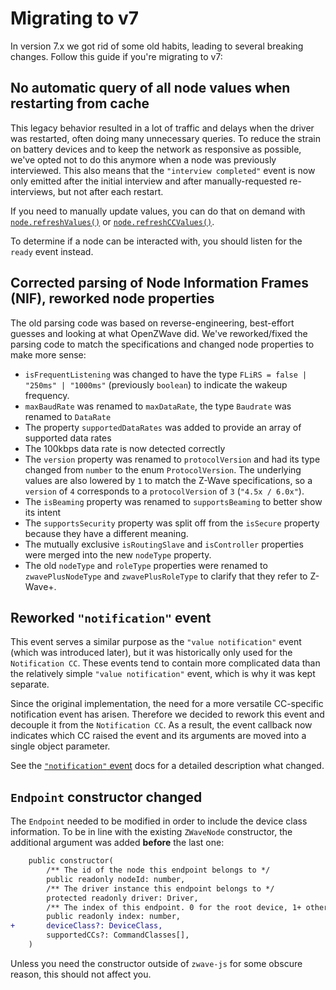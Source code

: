 # Migrating to v7

In version 7.x we got rid of some old habits, leading to several breaking changes. Follow this guide if you're migrating to v7:

## No automatic query of all node values when restarting from cache

This legacy behavior resulted in a lot of traffic and delays when the driver was restarted, often doing many unnecessary queries. To reduce the strain on battery devices and to keep the network as responsive as possible, we've opted not to do this anymore when a node was previously interviewed. This also means that the `"interview completed"` event is now only emitted after the initial interview and after manually-requested re-interviews, but not after each restart.

If you need to manually update values, you can do that on demand with [`node.refreshValues()`](api/node.md#refreshValues) or [`node.refreshCCValues()`](api/node.md#refreshCCValues).

To determine if a node can be interacted with, you should listen for the `ready` event instead.

## Corrected parsing of Node Information Frames (NIF), reworked node properties

The old parsing code was based on reverse-engineering, best-effort guesses and looking at what OpenZWave did. We've reworked/fixed the parsing code to match the specifications and changed node properties to make more sense:

-   `isFrequentListening` was changed to have the type `FLiRS = false | "250ms" | "1000ms"` (previously `boolean`) to indicate the wakeup frequency.
-   `maxBaudRate` was renamed to `maxDataRate`, the type `Baudrate` was renamed to `DataRate`
-   The property `supportedDataRates` was added to provide an array of supported data rates
-   The 100kbps data rate is now detected correctly
-   The `version` property was renamed to `protocolVersion` and had its type changed from `number` to the enum `ProtocolVersion`. The underlying values are also lowered by `1` to match the Z-Wave specifications, so a `version` of `4` corresponds to a `protocolVersion` of `3` (`"4.5x / 6.0x"`).
-   The `isBeaming` property was renamed to `supportsBeaming` to better show its intent
-   The `supportsSecurity` property was split off from the `isSecure` property because they have a different meaning.
-   The mutually exclusive `isRoutingSlave` and `isController` properties were merged into the new `nodeType` property.
-   The old `nodeType` and `roleType` properties were renamed to `zwavePlusNodeType` and `zwavePlusRoleType` to clarify that they refer to Z-Wave+.

## Reworked `"notification"` event

This event serves a similar purpose as the `"value notification"` event (which was introduced later), but it was historically only used for the `Notification CC`. These events tend to contain more complicated data than the relatively simple `"value notification"` event, which is why it was kept separate.

Since the original implementation, the need for a more versatile CC-specific notification event has arisen. Therefore we decided to rework this event and decouple it from the `Notification CC`. As a result, the event callback now indicates which CC raised the event and its arguments are moved into a single object parameter.

See the [`"notification"` event](api/node#quotnotificationquot) docs for a detailed description what changed.

## `Endpoint` constructor changed

The `Endpoint` needed to be modified in order to include the device class information. To be in line with the existing `ZWaveNode` constructor, the additional argument was added **before** the last one:

```diff
	public constructor(
		/** The id of the node this endpoint belongs to */
		public readonly nodeId: number,
		/** The driver instance this endpoint belongs to */
		protected readonly driver: Driver,
		/** The index of this endpoint. 0 for the root device, 1+ otherwise */
		public readonly index: number,
+		deviceClass?: DeviceClass,
		supportedCCs?: CommandClasses[],
	)
```

Unless you need the constructor outside of `zwave-js` for some obscure reason, this should not affect you.
